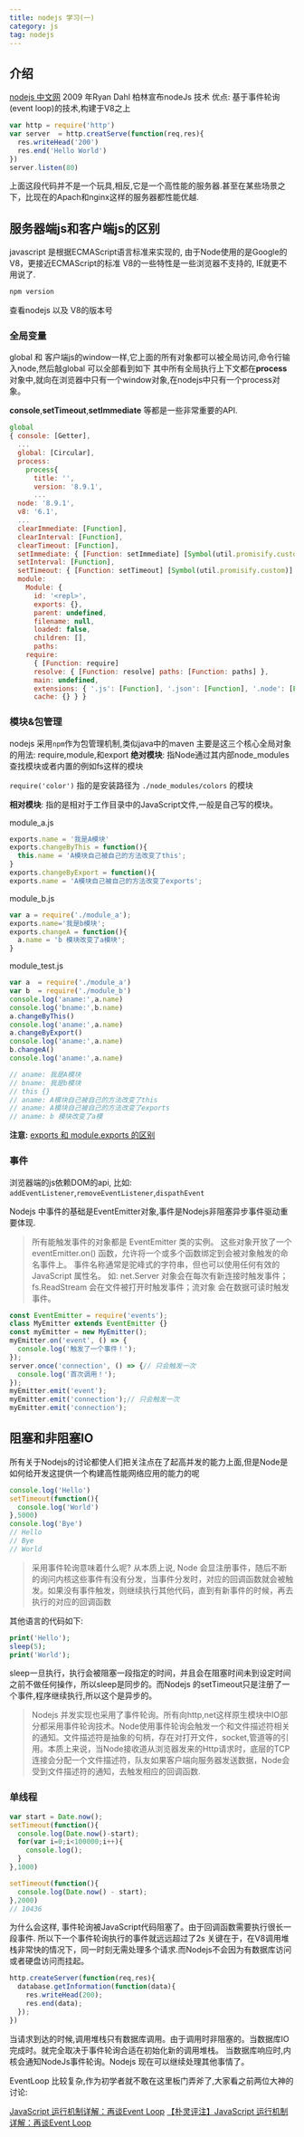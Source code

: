 ```yaml
---
title: nodejs 学习(一)
category: js 
tag: nodejs
---
```

## 介绍

[nodejs 中文网](http://nodejs.cn)
2009 年Ryan Dahl 柏林宣布nodeJs 技术
优点: 基于事件轮询(event loop)的技术,构建于V8之上

```javascript
var http = require('http')
var server  = http.creatServe(function(req,res){
  res.writeHead('200')
  res.end('Hello World')
})
server.listen(80)
```

上面这段代码并不是一个玩具,相反,它是一个高性能的服务器.甚至在某些场景之下，比现在的Apach和nginx这样的服务器都性能优越.
<!-- more -->

## 服务器端js和客户端js的区别

javascript 是根据ECMAScript语言标准来实现的, 由于Node使用的是Google的V8，更接近ECMAScript的标准
V8的一些特性是一些浏览器不支持的, IE就更不用说了.

```javascript
npm version
```

查看nodejs 以及 V8的版本号

### 全局变量

global 和 客户端js的window一样,它上面的所有对象都可以被全局访问,命令行输入node,然后敲global 可以全部看到如下
其中所有全局执行上下文都在**process**对象中,就向在浏览器中只有一个window对象,在nodejs中只有一个process对象。

**console**,**setTimeout**,**setImmediate** 等都是一些非常重要的API.

```javascript
global
{ console: [Getter],
  ...
  global: [Circular],
  process:
    process{
      title: '',
      version: '8.9.1',
      ...
  node: '8.9.1',
  v8: '6.1',
  ...
  clearImmediate: [Function],
  clearInterval: [Function],
  clearTimeout: [Function],
  setImmediate: { [Function: setImmediate] [Symbol(util.promisify.custom)]: [Function] },
  setInterval: [Function],
  setTimeout: { [Function: setTimeout] [Symbol(util.promisify.custom)]: [Function] },
  module:
    Module: {
      id: '<repl>',
      exports: {},
      parent: undefined,
      filename: null,
      loaded: false,
      children: [],
      paths:
    require:
      { [Function: require]
      resolve: { [Function: resolve] paths: [Function: paths] },
      main: undefined,
      extensions: { '.js': [Function], '.json': [Function], '.node': [Function] },
      cache: {} } }
```

### 模块&包管理

nodejs 采用`npm`作为包管理机制,类似java中的maven
主要是这三个核心全局对象的用法: require,module,和export
**绝对模块**: 指Node通过其内部node_modules查找模块或者内置的例如fs这样的模块

`require('color')` 指的是安装路径为 `./node_modules/colors` 的模块

**相对模块**: 指的是相对于工作目录中的JavaScript文件,一般是自己写的模块。

module_a.js

```javascript
exports.name = '我是A模块'
exports.changeByThis = function(){
  this.name = 'A模块自己被自己的方法改变了this';
}
exports.changeByExport = function(){
exports.name = 'A模块自己被自己的方法改变了exports';
```

module_b.js

```javascript
var a = require('./module_a');
exports.name='我是b模块';
exports.changeA = function(){
  a.name = 'b 模块改变了a模块';
}
```

module_test.js

```javascript
var a  = require('./module_a')
var b  = require('./module_b')
console.log('aname:',a.name)
console.log('bname:',b.name)
a.changeByThis()
console.log('aname:',a.name)
a.changeByExport()
console.log('aname:',a.name)
b.changeA()
console.log('aname:',a.name)

// aname: 我是A模块
// bname: 我是b模块
// this {}
// aname: A模块自己被自己的方法改变了this
// aname: A模块自己被自己的方法改变了exports
// aname: b 模块改变了a模

```

**注意:**
[exports 和 module.exports 的区别](https://cnodejs.org/topic/5231a630101e574521e45ef8)

### 事件

浏览器端的js依赖DOM的api, 比如: `addEventListener`,`removeEventListener`,`dispathEvent`

Nodejs 中事件的基础是EventEmitter对象,事件是Nodejs非阻塞异步事件驱动重要体现.

> 所有能触发事件的对象都是 EventEmitter 类的实例。 这些对象开放了一个 eventEmitter.on() 函数，允许将一个或多个函数绑定到会被对象触发的命名事件上。 事件名称通常是驼峰式的字符串，但也可以使用任何有效的 JavaScript 属性名。
> 如: net.Server 对象会在每次有新连接时触发事件；fs.ReadStream 会在文件被打开时触发事件；流对象 会在数据可读时触发事件。

```javascript
const EventEmitter = require('events');
class MyEmitter extends EventEmitter {}
const myEmitter = new MyEmitter();
myEmitter.on('event', () => {
  console.log('触发了一个事件！');
});
server.once('connection', () => {// 只会触发一次
  console.log('首次调用！');
});
myEmitter.emit('event');
myEmitter.emit('connection');// 只会触发一次
myEmitter.emit('connection');
```

## 阻塞和非阻塞IO

所有关于Nodejs的讨论都使人们把关注点在了起高并发的能力上面,但是Node是如何给开发这提供一个构建高性能网络应用的能力的呢

```javascript
console.log('Hello')
setTimeout(function(){
  console.log('World')
},5000)
console.log('Bye')
// Hello
// Bye
// World

```

> 采用事件轮询意味着什么呢? 从本质上说, Node 会显注册事件，随后不断的询问内核这些事件有没有分发，当事件分发时，对应的回调函数就会被触发。如果没有事件触发，则继续执行其他代码，直到有新事件的时候，再去执行的对应的回调函数

其他语言的代码如下:

```php
print('Hello');
sleep(5);
print('World');

```

sleep一旦执行，执行会被阻塞一段指定的时间，并且会在阻塞时间未到设定时间之前不做任何操作，所以sleep是同步的。而Nodejs 的setTimeout只是注册了一个事件,程序继续执行,所以这个是异步的。

> Nodejs 并发实现也采用了事件轮询。所有向http,net这样原生模块中IO部分都采用事件轮询技术。Node使用事件轮询会触发一个和文件描述符相关的通知。文件描述符是抽象的句柄，存在对打开文件，socket,管道等的引用。本质上来说，当Node接收道从浏览器发来的Http请求时，底层的TCP连接会分配一个文件描述符，队友如果客户端向服务器发送数据，Node会受到文件描述符的通知，去触发相应的回调函数.

### 单线程

```javascript
var start = Date.now();
setTimeout(function(){
  console.log(Date.now()-start);
  for(var i=0;i<100000;i++){
    console.log();
  }
},1000)

setTimeout(function(){ 
  console.log(Date.now() - start);
},2000)
// 10436
```

为什么会这样, 事件轮询被JavaScript代码阻塞了。由于回调函数需要执行很长一段事件. 所以下一个事件轮询执行的事件就远远超过了2s
关键在于，在V8调用堆栈非常快的情况下，同一时刻无需处理多个请求.而Nodejs不会因为有数据库访问或者硬盘访问而挂起。

```javascript
http.createServer(function(req,res){
  database.getInformation(function(data){
    res.writeHead(200);
    res.end(data);
  });
})
```

当请求到达的时候,调用堆栈只有数据库调用。由于调用时非阻塞的。当数据库IO完成时。就完全取决于事件轮询合适在初始化新的调用堆栈。
当数据库响应时,内核会通知NodeJs事件轮询。Nodejs 现在可以继续处理其他事情了。

EventLoop 比较复杂,作为初学者就不敢在这里板门弄斧了,大家看之前两位大神的讨论:

[JavaScript 运行机制详解：再谈Event Loop](http://www.ruanyifeng.com/blog/2014/10/event-loop.html)
[【朴灵评注】JavaScript 运行机制详解：再谈Event Loop](http://blog.csdn.net/lin_credible/article/details/40143961)